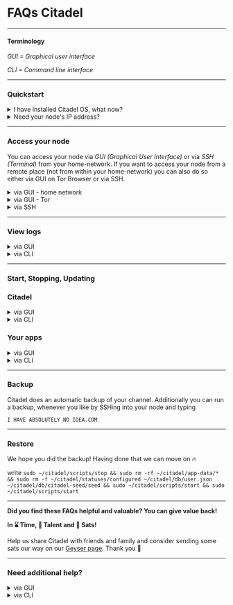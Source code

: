 # FAQs Citadel

---

#### Terminology

_GUI = Graphical user interface_

_CLI = Command line interface_

---

### Quickstart

<details>
  <summary>I have installed Citadel OS, what now?</summary>
  
  - Open any browser from any of your devices
  
  - Type in the address bar `citadel.local` OR your node IP address - for help see [Need your node's IP address?](#quickstart)
  
  - type in your password
  
  - enjoy Citadel
  
</details>

<details>
   <summary>Need your node's IP address?</summary>
  
  - Install Angry IP Scanner [here](https://angryip.org/)
  
  - Open Angry IP Scanner and press "Start"
  
  - Identify the IP address of your node looking at `Hostname` and `Ping`
  (keep in mind that Ethernet has lower ping than Wifi)
</details>

---

### Access your node
  
  You can access your node via _GUI (Graphical User Interface)_ or via _SSH (Terminal)_ from your home-network.
  If you want to access your node from a remote place (not from within your home-network) you can also do     so either via GUI on Tor Browser or via SSH.
 
 <details><summary>via GUI - home network</summary>

  - Open any browser
  
  -  Type in the address bar `citadel.local` OR your node IP address - for help see [Need your node's IP address?](#quickstart)
  
  - type your password
</details>

 <details><summary>via GUI - Tor</summary>

  - Open the Tor browser
  
  - Type in the address bar the `.onion address` of your node that you can find under "Settings"
  
  - type your password
</details>
 
 <details> <summary>via SSH</summary>
  
  - Open the Terminal on any device you want to use for SSH into your node

  - write `ssh -t [account_name]@[ip_address]`

      - replacing `[account_name]` with the name of the account you used when installing Citadel

      - replacing `[ip_address]` with the IP address of your node - for help see [Need your node's IP   address?](#quickstart)
 </details>

---

### View logs

<details><summary>via GUI</summary>
  
  - Open any Browser and log in into to your node - for help see [Access your node](#access-your-node)
  
  - go to "Settings"
  
  - under "Troubleshooting" press "Start"
</details>

<details><summary>via CLI</summary>

  - SSH into your node - for help see [Access your node](#access-your-node)
  
  - for detailed logs write `sudo ~/citadel/scripts/debug --upload --no-tor`
  
  There are several other options for citadel logs:
  - `cat ~/citadel/logs/karen.log`
  - `cat ~/citadel/logs/status-monitor.log`
  - `cat ~/citadel/logs/backup-monitor.log`
  
  And there are also application-specific logs.
  
  - `sudo docker logs --tail=100 lnbits-main-lnd-1`
  - `sudo docker logs --tail=100 lnd-service-1`
  - `sudo docker logs --tail=100 lnd-backup-1`
  - `sudo docker logs --tail=100 manager`
</details>

---

### Start, Stopping, Updating

### Citadel
<details><summary>via GUI</summary>
  
- Open any Browser and log in into to your node - for help see [Access your node](#access-your-node)
  
- go to "Settings"
  
- _Updating_: click "Check for updates", then "Install Now" if there are any updates

- _Stopping_: click "Shutdown" or "Restart"

</details>

<details><summary>via CLI</summary>
  
- SSH into your node - for help see [Access your node](#access-your-node)
  
- _Start_: write `sudo ~/citadel/scripts/start`

- _Stop_: write `sudo ~/citadel/scripts/stop`
  
- _Update_: write `sudo ~/citadel/scripts/update/update --repo runcitadel/core#v0.2.2`
Make sure to replace the version with the one you want to install.
Note that it is recommended to update via GUI.
</details>

### Your apps

<details><summary>via GUI</summary>
  
- Open any Browser and log in into to your node - for help see [Access your node](#access-your-node)
  
- _Installation_: Go to "App Store" where you can find all compatible Apps for your Version of Citadel. Choose the app you want and click install and
copy the passwort shown in the right upper corner to open the app. All installed apps are also accessible from the menue "Apps"

- _Updating_: Go to "Apps" and click "Update"
  
- _Deinstallation_: Go to "Apps" and click "Edit", choose the App to deinstall and click "Uninstall"

</details>

<details><summary>via CLI</summary>
  
  As an example we took LNbits here but it works like this for all others, too.
  
- SSH into your node - for help see [Access your node](#access-your-node)
  
- _Start_: write `sudo ~/citadel/scripts/app start lnbits`

- _Stop_: write `sudo ~/citadel/scripts/app stop lnbits`
  
- _Update_: write `sudo ~/citadel/scripts/app stop lnbits && sudo ~/citadel/scripts/app update && sudo ~/citadel/scripts/app start lnbits`
  
</details>

---

### Backup

Citadel does an automatic backup of your channel. Additionally you can run a backup, whenever you like by SSHing into your node and typing

`I HAVE ABSOLUTELY NO IDEA.COM`

---

### Restore

We hope you did the backup! Having done that we can move on 🔥

write `sudo ~/citadel/scripts/stop && sudo rm -rf ~/citadel/app-data/* && sudo rm -f ~/citadel/statuses/configured ~/citadel/db/user.json ~/citadel/db/citadel-seed/seed && sudo ~/citadel/scripts/start && sudo ~/citadel/scripts/start`

---

**Did you find these FAQs helpful and valuable? You can give value back!**

**In ⌛ Time, 🎨 Talent and 🧡 Sats!** 

Help us share Citadel with friends and family and consider sending some sats our way on our [Geyser page](https://geyser.fund/project/runcitadel). Thank you :pray:

---

### Need additional help?

<details><summary>via GUI</summary>

- generate logs - for help see [view logs](#view-logs)
  
- Press "Download logs"
  
- Join the [Telegram group of Citadel](https://t.me/runcitadel/1), describe in detail what happened and attach the logs file.
  
- have patience :)
  We are a small team, but we are trying our best to get back to you asap!
</details>

<details><summary>via CLI</summary>

- generate logs - for help see [view logs](#view-logs)
  
- copy the sharable link you get
  
- Join the [Telegram group of Citadel](https://t.me/runcitadel/1), describe in detail what happened and paste the logs's link
  
- have patience :)
  We are a small team, but we are trying our best to get back to you asap!
</details>
